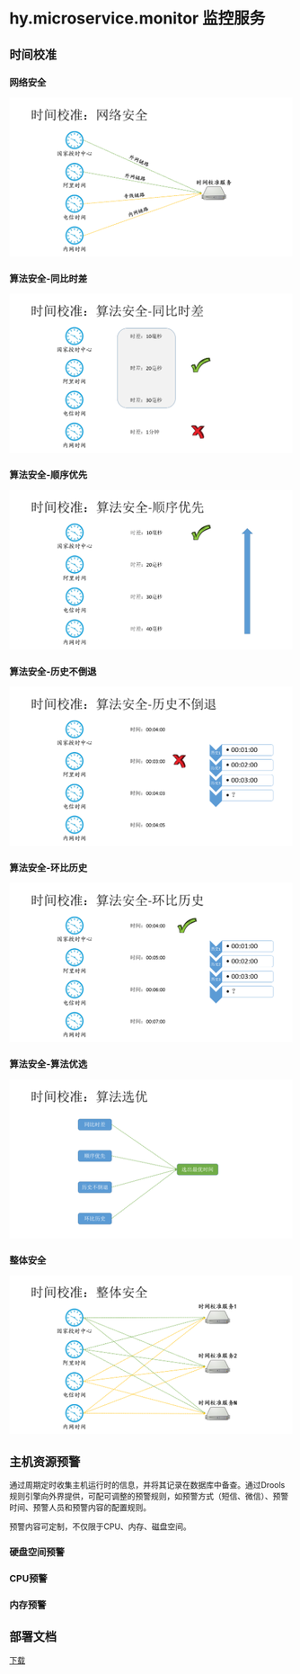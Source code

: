# hy.microservice.monitor 监控服务





## 时间校准

### 网络安全
![image](./hy.microservice.monitor/doc/时间校准.01.网络安全.png)


### 算法安全-同比时差
![image](./hy.microservice.monitor/doc/时间校准.02.算法安全-同比时差.png)


### 算法安全-顺序优先
![image](./hy.microservice.monitor/doc/时间校准.03.算法安全-顺序优先.png)


### 算法安全-历史不倒退
![image](./hy.microservice.monitor/doc/时间校准.04.算法安全-历史不倒退.png)


### 算法安全-环比历史
![image](./hy.microservice.monitor/doc/时间校准.05.算法安全-环比历史.png)


### 算法安全-算法优选
![image](./hy.microservice.monitor/doc/时间校准.06.算法安全-算法优选.png)


### 整体安全
![image](./hy.microservice.monitor/doc/时间校准.07.整体安全.png)





## 主机资源预警
通过周期定时收集主机运行时的信息，并将其记录在数据库中备查。通过Drools规则引擎向外界提供，可配可调整的预警规则，如预警方式（短信、微信）、预警时间、预警人员和预警内容的配置规则。

预警内容可定制，不仅限于CPU、内存、磁盘空间。

### 硬盘空间预警

### CPU预警

### 内存预警






## 部署文档

[下载](./hy.microservice.monitor/doc/OpenDoc.操作说明-监控服务.docx)